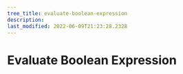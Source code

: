 ```yaml
---
tree_title: evaluate-boolean-expression
description: 
last_modified: 2022-06-09T21:23:28.2328
---
```


# Evaluate Boolean Expression
